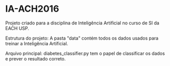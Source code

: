 # IA-ACH2016
Projeto criado para a disciplina de Inteligência Artificial no curso de SI da EACH USP. 


Estrutura do projeto:
A pasta "data" contém todos os dados usados para treinar a Inteligência Artificial.

Arquivo principal: diabetes_classifier.py tem o papel de classificar os dados e prever o resultado correto.